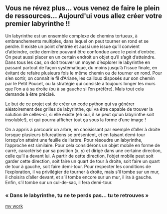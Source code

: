 ## Vous ne révez plus... vous venez de faire le plein de ressources... Aujourd'ui vous allez créer votre premier labyrinthe !!
Un labyrinthe est un ensemble complexe de chemins tortueux, à embranchements multiples, dans lequel on peut tourner en rond et se perdre. Il existe un point d’entrée et aussi une issue qu’il convient d’atteindre, cette dernière pouvant être confondue avec le point d’entrée. On peut aussi placer en un certain endroit un objet qu’il s’agit d’atteindre. Dans tous les cas, on doit trouver un moyen d’explorer le labyrinthe en passant partout de façon systématique, du moins jusqu’à l’issue finale, en évitant de refaire plusieurs fois le même chemin ou de tourner en rond. Pour s’en sortir, on connaît le fil d’Ariane, les cailloux disposés sur son chemin par le Petit Poucet, ou la stratégie qui consiste à toujours longer les murs que l’on a à sa droite (ou à sa gauche si l’on préfère). Mais tout cela demande à être précisé.

Le but de ce projet est de créer un code python qui va générer aléatoirement des grilles de labyrinthe, qui va être capable de trouver la solution de celles-ci, si elle existe (eh oui, il se peut qu'un labyrinthe soit insoluble!), et qui pourra afficher tout ça sous la forme d’une image !

On a appris à parcourir un arbre, en choisissant par exemple d’aller à droite lorsque plusieurs bifurcations se présentent, et en faisant demi-tour lorsqu’on atteint une feuille de l’arbre. Pour résoudre un labyrinthe, l’approche est similaire. Pour cela considérons un objet mobile en forme de carré, caractérisé par sa position (x, y) et dirigé dans une certaine direction, celle qu’il a devant lui. A partir de cette direction, l’objet mobile peut soit garder cette direction, soit faire un quart de tour à droite, soit faire un quart de tour à gauche, soit faire demi-tour. Pour respecter les conditions de l’exploration, il va privilégier de tourner à droite, mais s’il tombe sur un mur, il choisira d’aller devant, et s’il tombe encore sur un mur, il ira à gauche. Enfin, s’il tombe sur un cul-de-sac, il fera demi-tour.

### « Dans le labyrinthe, tu ne te perds pas... tu te retrouves »

[my work](./script-zone/labyrinth_dij.ipynb)

